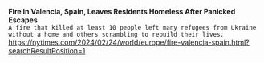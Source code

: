 **Fire in Valencia, Spain, Leaves Residents Homeless After Panicked Escapes**\
`A fire that killed at least 10 people left many refugees from Ukraine without a home and others scrambling to rebuild their lives.`\
https://nytimes.com/2024/02/24/world/europe/fire-valencia-spain.html?searchResultPosition=1

